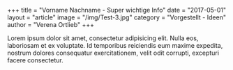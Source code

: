 +++
title = "Vorname Nachname - Super wichtige Info"
date = "2017-05-01"
layout = "article"
image = "/img/Test-3.jpg"
category = "Vorgestellt - Ideen"
author = "Verena Ortlieb"
+++



Lorem ipsum dolor sit amet, consectetur adipisicing elit. Nulla eos, laboriosam et ex voluptate. Id temporibus reiciendis eum maxime expedita, nostrum dolores consequatur exercitationem, velit odit corrupti, excepturi facere consectetur.